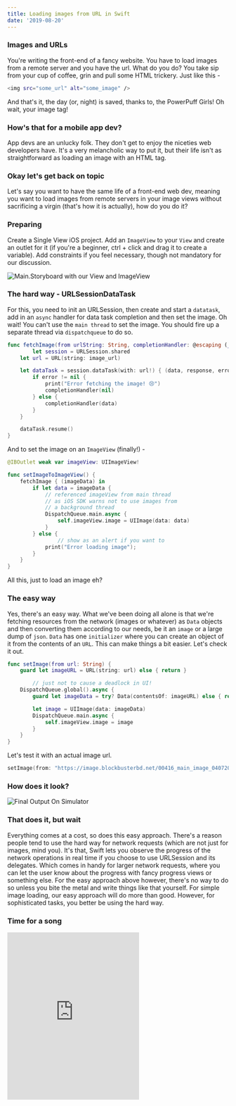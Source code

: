 ```yaml
---
title: Loading images from URL in Swift
date: '2019-08-20'
---
```


### Images and URLs

You're writing the front-end of a fancy website. You have to load images from a remote server and you have the url. What do you do? You take sip from your cup of coffee, grin and pull some HTML trickery. Just like this -

```bash
<img src="some_url" alt="some_image" />
```

And that's it, the day (or, night) is saved, thanks to, the PowerPuff Girls! Oh wait, your image tag!

### How's that for a mobile app dev?

App devs are an unlucky folk. They don't get to enjoy the niceties web developers have. It's a very melancholic way to put it, but their life isn't as straightforward as loading an image with an HTML tag.

### Okay let's get back on topic

Let's say you want to have the same life of a front-end web dev, meaning you want to load images from remote servers in your image views without sacrificing a virgin (that's how it is actually), how do you do it?

### Preparing

Create a Single View iOS project. Add an `ImageView` to your `View` and create an outlet for it (if you're a beginner, ctrl + click and drag it to create a variable). Add constraints if you feel necessary, though not mandatory for our discussion.

![Main.Storyboard with our View and ImageView](./design.png)

### The hard way - URLSessionDataTask

For this, you need to init an URLSession, then create and start a `datatask`, add in an `async` handler for data task completion and then set the image. Oh wait! You can't use the `main thread` to set the image. You should fire up a separate thread via `dispatchqueue` to do so.

```swift
func fetchImage(from urlString: String, completionHandler: @escaping (_ data: Data?) -> ()) {
		let session = URLSession.shared
    let url = URL(string: image_url)

    let dataTask = session.dataTask(with: url!) { (data, response, error) in
        if error != nil {
            print("Error fetching the image! 😢")
            completionHandler(nil)
        } else {
            completionHandler(data)
        }
    }

    dataTask.resume()
}
```

And to set the image on an `ImageView` (finally!) -

```swift
@IBOutlet weak var imageView: UIImageView!

func setImageToImageView() {
    fetchImage { (imageData) in
        if let data = imageData {
            // referenced imageView from main thread
            // as iOS SDK warns not to use images from
            // a background thread
            DispatchQueue.main.async {
                self.imageView.image = UIImage(data: data)
            }
        } else {
		        // show as an alert if you want to
            print("Error loading image");
        }
    }
}
```

All this, just to load an image eh?

### The easy way

Yes, there's an easy way. What we've been doing all alone is that we're fetching resources from the network (images or whatever) as `Data` objects and then converting them according to our needs, be it an `image` or a large dump of `json`. `Data` has one `initializer` where you can create an object of it from the contents of an `URL`. This can make things a bit easier. Let's check it out.

```swift
func setImage(from url: String) {
    guard let imageURL = URL(string: url) else { return }

		// just not to cause a deadlock in UI!
    DispatchQueue.global().async {
        guard let imageData = try? Data(contentsOf: imageURL) else { return }

        let image = UIImage(data: imageData)
        DispatchQueue.main.async {
            self.imageView.image = image
        }
    }
}
```

Let's test it with an actual image url.

```swift
setImage(from: "https://image.blockbusterbd.net/00416_main_image_04072019225805.png")
```

### How does it look?

![Final Output On Simulator](./final.png)

### That does it, but wait

Everything comes at a cost, so does this easy approach. There's a reason people tend to use the hard way for network requests (which are not just for images, mind you). It's that, Swift lets you observe the progress of the network operations in real time if you choose to use URLSession and its delegates. Which comes in handy for larger network requests, where you can let the user know about the progress with fancy progress views or something else. For the easy approach above however, there's no way to do so unless you bite the metal and write things like that yourself. For simple image loading, our easy approach will do more than good. However, for sophisticated tasks, you better be using the hard way.

### Time for a song

<iframe src="https://open.spotify.com/embed/track/6I5sXrfF7bXBQunfn9nH4g" width="300" height="380" frameborder="0" allowtransparency="true" allow="encrypted-media"></iframe>
